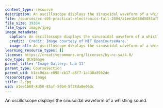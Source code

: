 ```yaml
---
content_type: resource
description: An oscilloscope displays the sinusoidal waveform of a whistling sound.
file: /courses/ec-s06-practical-electronics-fall-2004/a1ee1b688d5085af50b45f28da8e063c_2.jpg
file_size: 39304
file_type: image/jpeg
image_metadata:
  caption: An oscilloscope displays the sinusoidal waveform of a whistling sound.
  credit: 'Credit: Image courtesy of MIT OpenCourseWare.'
  image-alt: An oscilloscope displays the sinusoidal waveform of a whistling sound.
learning_resource_types: []
license: https://creativecommons.org/licenses/by-nc-sa/4.0/
ocw_type: OCWImage
parent_title: 'Image Gallery: Lab 11'
parent_type: CourseSection
parent_uid: b1ec0daa-e898-cb17-a8f7-1a430a89b2de
resourcetype: Image
title: 2.jpg
uid: a1ee1b68-8d50-85af-50b4-5f28da8e063c
---
```

An oscilloscope displays the sinusoidal waveform of a whistling sound.